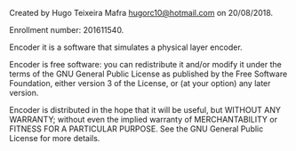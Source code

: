 Created by Hugo Teixeira Mafra <hugorc10@hotmail.com> on 20/08/2018.
<p>
Enrollment number: 201611540.
<p>
Encoder it is a software that simulates a physical layer encoder.
<p>
Encoder is free software: you can redistribute it and/or modify
it under the terms of the GNU General Public License as published by
the Free Software Foundation, either version 3 of the License, or
(at your option) any later version.
<p>
Encoder is distributed in the hope that it will be useful,
but WITHOUT ANY WARRANTY; without even the implied warranty of
MERCHANTABILITY or FITNESS FOR A PARTICULAR PURPOSE. See the
GNU General Public License for more details.
<p>

